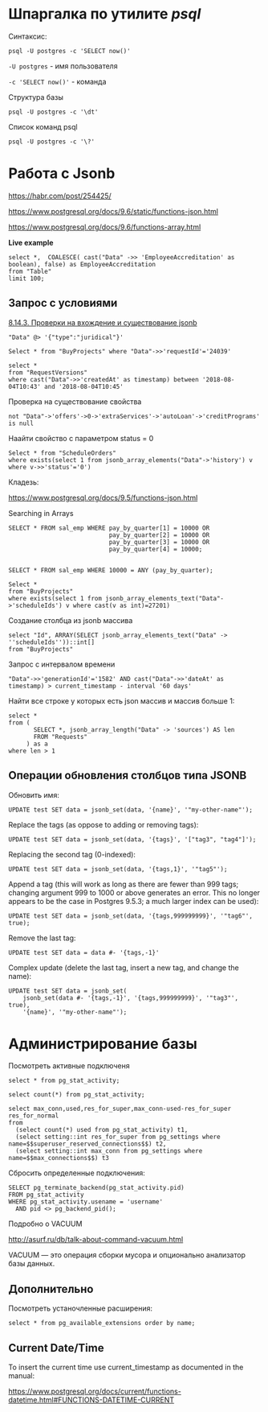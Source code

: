 # Шпаргалка по утилите *psql*

Синтаксис:

```psql -U postgres -c 'SELECT now()'```

```-U postgres``` - имя пользователя

```-c 'SELECT now()'``` - команда


Структура базы

```psql -U postgres -c '\dt'```


Список команд psql

```psql -U postgres -c '\?'```

# Работа с Jsonb

https://habr.com/post/254425/

https://www.postgresql.org/docs/9.6/static/functions-json.html

https://www.postgresql.org/docs/9.6/functions-array.html


**Live example**
```
select *,  COALESCE( cast("Data" ->> 'EmployeeAccreditation' as boolean), false) as EmployeeAccreditation
from "Table"
limit 100;
```
## Запрос с условиями

[8.14.3. Проверки на вхождение и существование jsonb](https://postgrespro.ru/docs/postgrespro/9.6/datatype-json "8.14. Типы JSON postgrespro 9.6")

```
"Data" @> '{"type":"juridical"}'
```

```
Select * from "BuyProjects" where "Data"->>'requestId'='24039'
```

```
select *
from "RequestVersions"
where cast("Data"->>'createdAt' as timestamp) between '2018-08-04T10:43' and '2018-08-04T10:45'
```

Проверка на существование свойства

```
not "Data"->'offers'->0->'extraServices'->'autoLoan'->'creditPrograms' is null
```

Наайти свойство с параметром status = 0

```
Select * from "ScheduleOrders"
where exists(select 1 from jsonb_array_elements("Data"->'history') v where v->>'status'='0')
```

Кладезь:

https://www.postgresql.org/docs/9.5/functions-json.html



Searching in Arrays
```
SELECT * FROM sal_emp WHERE pay_by_quarter[1] = 10000 OR
                            pay_by_quarter[2] = 10000 OR
                            pay_by_quarter[3] = 10000 OR
                            pay_by_quarter[4] = 10000;
                            
```
```SELECT * FROM sal_emp WHERE 10000 = ANY (pay_by_quarter);```


```
Select * 
from "BuyProjects" 
where exists(select 1 from jsonb_array_elements_text("Data"->'scheduleIds') v where cast(v as int)=27201)
```

Создание столбца из jsonb массива

```
select "Id", ARRAY(SELECT jsonb_array_elements_text("Data" -> ''scheduleIds''))::int[] 
from "BuyProjects"
```

Запрос с интервалом времени

```
"Data"->>'generationId'='1582' AND cast("Data"->>'dateAt' as timestamp) > current_timestamp - interval '60 days'
```

Найти все строке у которых есть json массив и массив больше 1:

```
select *
from (
       SELECT *, jsonb_array_length("Data" -> 'sources') AS len
       FROM "Requests"
     ) as a
where len > 1
```

## Операции обновления столбцов типа JSONB 

Обновить имя:

```
UPDATE test SET data = jsonb_set(data, '{name}', '"my-other-name"');
```

Replace the tags (as oppose to adding or removing tags):

```
UPDATE test SET data = jsonb_set(data, '{tags}', '["tag3", "tag4"]');
```

Replacing the second tag (0-indexed):

```
UPDATE test SET data = jsonb_set(data, '{tags,1}', '"tag5"');
```

Append a tag (this will work as long as there are fewer than 999 tags; changing argument 999 to 1000 or above generates an error. This no longer appears to be the case in Postgres 9.5.3; a much larger index can be used):

```
UPDATE test SET data = jsonb_set(data, '{tags,999999999}', '"tag6"', true);
```

Remove the last tag:

```
UPDATE test SET data = data #- '{tags,-1}'
```

Complex update (delete the last tag, insert a new tag, and change the name):

```
UPDATE test SET data = jsonb_set(
    jsonb_set(data #- '{tags,-1}', '{tags,999999999}', '"tag3"', true), 
    '{name}', '"my-other-name"');
```


# Администрирование базы

Посмотреть активные подключеня

```
select * from pg_stat_activity;

select count(*) from pg_stat_activity;
```

```
select max_conn,used,res_for_super,max_conn-used-res_for_super res_for_normal 
from 
  (select count(*) used from pg_stat_activity) t1,
  (select setting::int res_for_super from pg_settings where name=$$superuser_reserved_connections$$) t2,
  (select setting::int max_conn from pg_settings where name=$$max_connections$$) t3
```

Сбросить определенные подключения:

```
SELECT pg_terminate_backend(pg_stat_activity.pid)
FROM pg_stat_activity
WHERE pg_stat_activity.usename = 'username'
  AND pid <> pg_backend_pid();
 ```
 
 Подробно о VACUUM
 
 http://asurf.ru/db/talk-about-command-vacuum.html
 
 VACUUM — это операция сборки мусора и опционально анализатор базы данных.
 
 ## Дополнительно
 
 Посмотреть устаночленные расширения:
 ```
 select * from pg_available_extensions order by name;
 ```
 
 ## Current Date/Time
 
 
 To insert the current time use current_timestamp as documented in the manual:
 
 https://www.postgresql.org/docs/current/functions-datetime.html#FUNCTIONS-DATETIME-CURRENT
 
 
